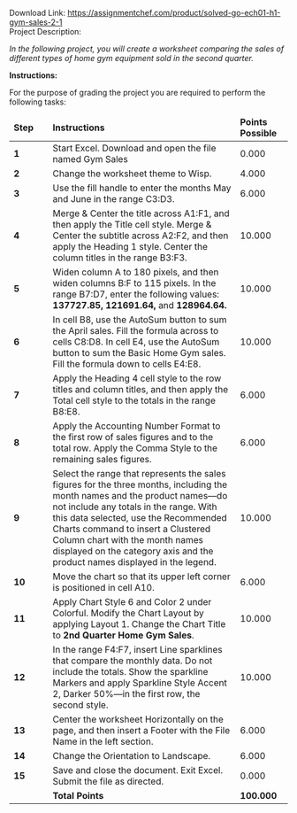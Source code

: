Download Link: https://assignmentchef.com/product/solved-go-ech01-h1-gym-sales-2-1
<br>
Project Description:

<em>In the following project, you will create a worksheet comparing the sales of different types of home gym equipment sold in the second quarter.</em>




<strong>Instructions: </strong>

For the purpose of grading the project you are required to perform the following tasks:

<table width="678">

 <thead>

  <tr>

   <td width="72"><strong>Step</strong></td>

   <td width="517"><strong>Instructions</strong></td>

   <td width="89"><strong>Points Possible</strong></td>

  </tr>

 </thead>

 <tbody>

  <tr>

   <td width="72"><strong>1</strong></td>

   <td width="517">Start Excel. Download and open the file named Gym Sales</td>

   <td width="89">0.000</td>

  </tr>

  <tr>

   <td width="72"><strong>2</strong></td>

   <td width="517">Change the worksheet theme to Wisp.</td>

   <td width="89">4.000</td>

  </tr>

  <tr>

   <td width="72"><strong>3</strong></td>

   <td width="517">Use the fill handle to enter the months May and June in the range C3:D3.</td>

   <td width="89">6.000</td>

  </tr>

  <tr>

   <td width="72"><strong>4</strong></td>

   <td width="517">Merge &amp; Center the title across A1:F1, and then apply the Title cell style. Merge &amp; Center the subtitle across A2:F2, and then apply the Heading 1 style. Center the column titles in the range B3:F3.</td>

   <td width="89">10.000</td>

  </tr>

  <tr>

   <td width="72"><strong>5</strong></td>

   <td width="517">Widen column A to 180 pixels, and then widen columns B:F to 115 pixels. In the range B7:D7, enter the following values: <strong>137727.85, 121691.64, </strong>and <strong>128964.64.</strong></td>

   <td width="89">10.000</td>

  </tr>

  <tr>

   <td width="72"><strong>6</strong></td>

   <td width="517">In cell B8, use the AutoSum button to sum the April sales. Fill the formula across to cells C8:D8. In cell E4, use the AutoSum button to sum the Basic Home Gym sales. Fill the formula down to cells E4:E8.</td>

   <td width="89">10.000</td>

  </tr>

  <tr>

   <td width="72"><strong>7</strong></td>

   <td width="517">Apply the Heading 4 cell style to the row titles and column titles, and then apply the Total cell style to the totals in the range B8:E8.</td>

   <td width="89">6.000</td>

  </tr>

  <tr>

   <td width="72"><strong>8</strong></td>

   <td width="517">Apply the Accounting Number Format to the first row of sales figures and to the total row. Apply the Comma Style to the remaining sales figures.</td>

   <td width="89">6.000</td>

  </tr>

  <tr>

   <td width="72"><strong>9</strong></td>

   <td width="517">Select the range that represents the sales figures for the three months, including the month names and the product names—do not include any totals in the range. With this data selected, use the Recommended Charts command to insert a Clustered Column chart with the month names displayed on the category axis and the product names displayed in the legend.</td>

   <td width="89">10.000</td>

  </tr>

  <tr>

   <td width="72"><strong>10</strong></td>

   <td width="517">Move the chart so that its upper left corner is positioned in cell A10.</td>

   <td width="89">6.000</td>

  </tr>

  <tr>

   <td width="72"><strong>11</strong></td>

   <td width="517">Apply Chart Style 6 and Color 2 under Colorful. Modify the Chart Layout by applying Layout 1. Change the Chart Title to <strong>2nd Quarter Home Gym Sales</strong>.</td>

   <td width="89">10.000</td>

  </tr>

  <tr>

   <td width="72"><strong>12</strong></td>

   <td width="517">In the range F4:F7, insert Line sparklines that compare the monthly data. Do not include the totals. Show the sparkline Markers and apply Sparkline Style Accent 2, Darker 50%—in the first row, the second style.</td>

   <td width="89">10.000</td>

  </tr>

  <tr>

   <td width="72"><strong>13</strong></td>

   <td width="517">Center the worksheet Horizontally on the page, and then insert a Footer with the File Name in the left section.</td>

   <td width="89">6.000</td>

  </tr>

  <tr>

   <td width="72"><strong>14</strong></td>

   <td width="517">Change the Orientation to Landscape.</td>

   <td width="89">6.000</td>

  </tr>

  <tr>

   <td width="72"><strong>15</strong></td>

   <td width="517">Save and close the document. Exit Excel. Submit the file as directed.</td>

   <td width="89">0.000</td>

  </tr>

  <tr>

   <td width="72"></td>

   <td width="517"><strong>Total Points</strong></td>

   <td width="89"><strong>100.000</strong></td>

  </tr>

 </tbody>

</table>





